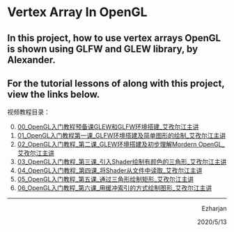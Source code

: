 # Vertex Array In OpenGL



## In this project, how to use vertex arrays OpenGL is shown using GLFW and GLEW library, by Alexander.

## For the tutorial lessons of along with this project, view the links below.



视频教程目录：

0.  [00_OpenGL入门教程预备课GLEW和GLFW环境搭建_艾孜尔江主讲](https://www.bilibili.com/video/BV17J411c77V/)
1.  [01_OpenGL入门教程第一课_GLFW环境搭建及简单图形的绘制_艾孜尔江主讲](https://www.bilibili.com/video/BV1jE411D7S5/)
2.  [02_OpenGL入门教程_第二课_GLEW环境搭建及初步理解Mordern OpenGL_艾孜尔江主讲](https://www.bilibili.com/video/BV1EE411D7Dk/)
3.  [03_OpenGL入门教程_第三课_引入Shader绘制有颜色的三角形_艾孜尔江主讲](https://www.bilibili.com/video/BV1QJ41117ZL/)
4.  [04_OpenGL入门教程_第四课_将Shader从文件中读取_艾孜尔江主讲](https://www.bilibili.com/video/BV19J41117Pu/)
5.  [05_OpenGL入门教程_第五课_通过三角形绘制矩形_艾孜尔江主讲](https://www.bilibili.com/video/BV1XJ41117om/)
6.  [06_OpenGL入门教程_第六课_用缓冲索引的方式绘制图形_艾孜尔江主讲](https://www.bilibili.com/video/BV1XJ411178N/)



---



<p align="right">Ezharjan</p>

<p align="right">2020/5/13</p>









